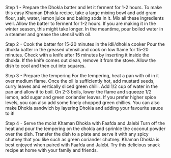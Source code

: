 Step 1 - Prepare the Dhokla batter and let it ferment for 1-2 hours.
To make this easy Khaman Dhokla recipe, take a large mixing bowl and add gram flour, salt, water, lemon juice and baking soda in it. Mix all these ingredients well. Allow the batter to ferment for 1-2 hours. If you are making it in the winter season, this might take longer. In the meantime, pour boiled water in a steamer and grease the utensil with oil.

Step 2 - Cook the batter for 15-20 minutes in the idli/dhokla cooker
Pour the dhokla batter in the greased utensil and cook on low flame for 15-20 minutes. Check with a knife after 15 minutes by inserting it inside the dhokla. If the knife comes out clean, remove it from the stove. Allow the dish to cool and then cut into squares.

Step 3 - Prepare the tempering
For the tempering, heat a pan with oil in it over medium flame. Once the oil is sufficiently hot, add mustard seeds, curry leaves and vertically sliced green chilli. Add 1/2 cup of water in the pan and allow it to boil. On 2-3 boils, lower the flame and squeeze 1/2 lemon, add sugar and green coriander leaves. If you prefer higher spice levels, you can also add some finely chopped green chillies. You can also make Dhokla sandwich by layering Dhokla and adding your favourite sauce to it!

Step 4 - Serve the moist Khaman Dhokla with Faafda and Jalebi
Turn off the heat and pour the tempering on the dhokla and sprinkle the coconut powder over the dish. Transfer the dish to a plate and serve it with any spicy chutney that you like such as green coriander chutney. Khaman Dhokla is best enjoyed when paired with Faafda and Jalebi. Try this delicious snack recipe at home with your family and friends.